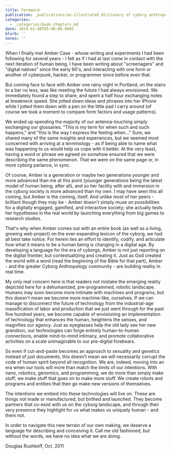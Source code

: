 ```yaml
---
title: Foreword
publication: _publications/an-illustrated dictionary of cyborg anthropology.md
categories:
  - _categories/book-chapters.md
date: 2014-01-08T05:00:00.000Z
blurb: ''
notes: ''
---
```


When I finally met Amber Case - whose writing and experiments I had been following for several years - I felt as if I had at last come in contact with the next iteration of human being. I have been writing about "screenagers" and "digital natives" since the early 90's, and interacting with one form or another of cyberpunk, hacker, or programmer since before even that.

But coming face to face with Amber one rainy night in Portland, on the stairs to a bar no less, was like meeting the future I had always envisioned. We immediately found a step to share, and spent a half hour exchanging notes at breakneck speed. She jotted down ideas and phrases into her iPhone while I jotted them down with a pen on the little pad I carry around (of course we took a moment to compare form factors and usage patterns).

We ended up spending the majority of our antenna-touching simply exchanging our glossaries. "This is my term for when such and such happens," and "this is the way I express the feeling when..." Sure, we shared many of the same insights and experiences, but we seemed most concerned with arriving at a terminology - as if being able to name what was happening to us would help us cope with it better. At the very least, having a word or phrase we agreed on somehow ensured that we were describing the same phenomenon. That we were on the same page or, in more cyborg parlance, in sync.

Of course, Amber is a generation or maybe two generations younger and more advanced than me at this point (younger generations being the latest model of human being, after all), and so her facility with and immersion in the cyborg society is more advanced than my own. I may have seen this all coming, but Amber is the coming, itself. And unlike most of her peers - brilliant though they may be - Amber doesn't simply muse on possibilities for a digitally engaged, gamified, and interactive society; she actually tests her hypotheses in the real world by launching everything from big games to research studies.

That's why when Amber comes out with an entire book (as well as a living, growing web project) on the ever-expanding lexicon of the cyborg, we had all best take notice. For herein lies an effort to identify, codify, and articulate how what it means to be a human being is changing in a digital age. By developing a language for the era of cyborgs, Amber is not just reporting on the digital frontier, but contextualizing and creating it. Just as God created the world with a word (read the beginning of the Bible for that part), Amber - and the greater Cyborg Anthropology community - are building reality in real time.

My only real concern here is that readers not mistake the emerging reality depicted here for a dehumanized, pre-programmed, robotic landscape. Humans may soon become more intimate with machines and programs, but this doesn't mean we become more machine-like, ourselves. If we can manage to disconnect the future of technology from the industrial-age massification of labor and production that we just went through for the past five hundred years, we become capable of envisioning an implementation of technology that enhances the human, heightens the senses, and magnifies our agency. Just as eyeglasses help the old lady see her new grandson, our technologies can forge entirely human-to-human connections, enable mind-to-mind intimacy, and promote collaborative activities on a scale unimaginable to our pre-digital forebears.

So even if cut-and-paste becomes an approach to sexuality and genetics instead of just documents, this doesn't mean we will necessarily corrupt the code of human spirit beyond all recognition. We are, indeed, moving into an era when our tools will more than match the limits of our intentions. With nano, robotics, genomics, and programming, we do more than simply make stuff; we make stuff that goes on to make more stuff. We create robots and programs and entities that then go make new versions of themselves.

The intentions we embed into these technologies will live on. These are things not made or manufactured, but birthed and launched. They become partners that co-exist with us on the cyborg landscape, and through their very presence they highlight for us what makes us uniquely human - and them not.

In order to navigate this new terrain of our own making, we deserve a language for describing and conceiving it. Call me old fashioned, but without the words, we have no idea what we are doing.

Douglas Rushkoff, Oct. 2011
